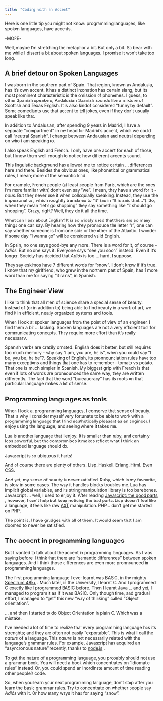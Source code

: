 ```yaml
---
title: "Coding with an Accent"
---
```


Here is one little tip you might not know: programming languages, like
spoken languages, have accents.

-MORE-

Well, maybe I’m stretching the metaphor a bit. But only a bit. So bear
with me while I dissert a bit about spoken languages. I promise it won’t
take too long.

A brief detour on Spoken Languages
----------------------------------

I was born in the southern part of Spain. That region, known as
Andalusia, has it’s own accent. It has a distinct intonation has certain
slang, but its most prominent characteristic is the omission of
phonemes. I guess, to other Spanish speakers, Andalusian Spanish sounds
like a mixture of Scottish and Texas English. It is also kindof
considered “funny by default”. Some comediants use that accent to tell
jokes, even if they don’t usually speak like that.

In addition to Andalusian, after spending 9 years in Madrid, I have a
separate “compartment” in my head for Madrid’s accent, which we could
call “neutral Spanish”. I change between Andalusian and neutral
depending on who I am speaking to.

I also speak English and French. I only have one accent for each of
those, but I know them well enough to notice how different accents
sound.

This linguistic background has allowed me to notice certain …
differences here and there. Besides the obvious ones, like phonetical or
grammatical rules, I mean; more of the semantic kind.

For example, French people (at least people from Paris, which are the
ones I’m more familiar with) don’t even say “we”. I mean, they have a
word for it - *nous*. But they never use it when colloquially speaking.
Instead, they use the impersonal *on*, which roughtly translates to “it”
(as in “It is said that…”). So, when they mean “let’s go shopping” they
say something like “it should go shopping”. Crazy, right? Well, they do
it all the time.

What can I say about English? It is so widely used that there are so
many things one can say. By hearing how they pronnouce the letter “r”,
one can say whether someone is from one side or the other of the
Atlantic. I wonder if some day “I wanna go” will be considered valid
English.

In Spain, no one says good-bye any more. There is a word for it, of
course - *Adiós*. But no one says it. Everyone says “see you soon”
instead. Even if it’s longer. Society has decided that *Adiós* is too …
hard, I suppose.

They say eskimos have 7 different words for “snow”. I don’t know if it’s
true. I know that my girlfriend, who grew in the northern part of Spain,
has 1 more word than me for saying “it rains”, in Spanish.

The Engineer View
-----------------

I like to think that all men of science share a special sense of beauty.
Instead of (or in addition to) being able to find beauty in a work of
art, we find it in efficient, neatly organized systems and tools.

When I look at spoken languages from the point of view of an engineer, I
find them a bit … lacking. Spoken languages are not a very efficient
tool for communicating concepts. They require more effort than it’s
really necessary.

Spanish verbs are crazily ornated. English does it better, but still
requires too much memory - why say “I am, you are, he is”, when you
could say “I be, you be, he be”?. Speaking of English, its
pronnounciation rules have too many exceptions and things that one has
to remember - tomato vs potato. That one is much simpler in Spanish. My
biggest grip with French is that even if lots of words are pronnounced
the same way, they are written differently. The fact that the word
“bureaucracy” has its roots on that particular language makes a lot of
sense.

Programming languages as tools
------------------------------

When I look at programming languages, I conserve that sense of beauty.
That is why I consider myself very fortunate to be able to work with a
programming language that I find aesthetically pleasant as an engineer.
I enjoy using the language, and seeing where it takes me.

Lua is another language that I enjoy. It is smaller than ruby, and
certainly less powerful, but the compromises it makes reflect what I
think an embedded language should do.

Javascript is so ubiquous it hurts!

And of course there are plenty of others. Lisp. Haskell. Erlang. Html.
Even CSS.

And yet, my sense of beauty is never satisfied. Ruby, which is my
favourite, is slow in some cases. The way it handles blocks troubles me.
Lua has implicit global variables, and its string manipulation library
is too barebones. Javascript … well, I used to enjoy it. After reading
[Javascript: the good
parts](http://www.amazon.com/JavaScript-Good-Parts-Douglas-Crockford/dp/0596517742)
, however, I can’t help but keep noticing the bad parts. Lisp doesn’t
feel like a language, it feels like raw
[AST](http://en.wikipedia.org/wiki/Abstract_syntax_tree) manipulation.
PHP… don’t get me started on PHP.

The point is, I have grudges with all of them. It would seem that I am
doomed to never be satisfied.

The accent in programming languages
-----------------------------------

But I wanted to talk about the accent in programming languages. As I was
saying before, I think that there are “semantic differences” between
spoken languages. And I think those differences are even more
pronnounced in programming languages.

The first programming language I ever learnt was BASIC, in the mighty
[Spectrum 48k+](http://en.wikipedia.org/wiki/ZX_Spectrum#ZX_Spectrum.2B)
. Much later, in the University, I learnt C. And I programmed C exactly
like I programmed BASIC before. Then I learnt Java … and yet, I managed
to program it as if it was BASIC. Only though time, and gradual effort,
I managed to “get” this new “way of thinking” called “Object
orientation”.

… and then I started to do Object Orientation in plain C. Which was a
mistake.

I’ve needed a lot of time to realize that every programming language has
its strenghts; and they are often not easily “exportable”. This is what
I call the *nature* of a language. This *nature* is not necessarily
related with the language’s grammar rules. For example, Javascript has
acquired an “asyncronous nature” recently, thanks to
[node.js](http://nodejs.org) .

To get the nature of a programming language, you probably should not use
a grammar book. You will need a book which concentrates on “idiomatic
rules” instead. Or, you could spend an inordinate amount of time reading
other people’s code.

So, when you learn your next programming language, don’t stop after you
learn the basic grammar rules. Try to concentrate on whether people say
*Adiós* with it. Or how many ways it has for saying “snow”.
